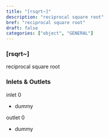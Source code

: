 ```yaml
---
title: "[rsqrt~]"
description: "reciprocal square root"
bref: "reciprocal square root"
draft: false
categories: ["object", "GENERAL"]
---
```


### [rsqrt~]

reciprocal square root

### Inlets & Outlets

inlet 0

 - dummy

outlet 0

 - dummy
 
